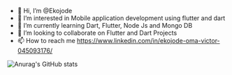 - 👋 Hi, I’m @Ekojode 
- 👀 I’m interested in Mobile application development using flutter and dart
- 🌱 I’m currently learning Dart, Flutter, Node Js and Mongo DB
- 💞️ I’m looking to collaborate on Flutter and Dart Projects
- 📫 How to reach me https://www.linkedin.com/in/ekojode-oma-victor-045093176/


![Anurag's GitHub stats](https://github-readme-stats.vercel.app/api?username=Ekojode&show_icons=true&theme=radical)

<!---
Ekojode/Ekojode is a ✨ special ✨ repository because its `README.md` (this file) appears on your GitHub profile.
You can click the Preview link to take a look at your changes.
--->
